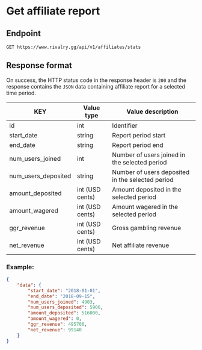 # Get affiliate report

## Endpoint

`GET https://www.rivalry.gg/api/v1/affiliates/stats`

## Response format

On success, the HTTP status code in the response header is `200` and the response contains the `JSON` data containing affiliate report for a selected time period.

KEY | Value type | Value description
--- | --- | ---
id | int | Identifier
start_date | string | Report period start
end_date | string | Report period end
num_users_joined | int | Number of users joined in the selected period
num_users_deposited | string | Number of users deposited in the selected period
amount_deposited | int (USD cents) | Amount deposited in the selected period
amount_wagered | int (USD cents) | Amount wagered in the selected period
ggr_revenue | int (USD cents) | Gross gambling revenue
net_revenue | int (USD cents) | Net affiliate revenue

### Example:

```json
{
	"data": {
		"start_date": "2018-01-01",
		"end_date": "2018-09-15",
		"num_users_joined": 4903,
		"num_users_deposited": 5906,
		"amount_deposited": 516000,
		"amount_wagered": 0,
		"ggr_revenue": 495700,
		"net_revenue": 99140
	}
}
```